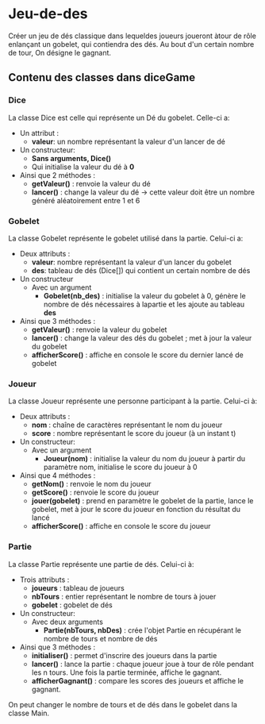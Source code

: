 # Jeu-de-des
Créer un jeu de dés classique dans lequeldes joueurs joueront àtour de rôle enlançant un gobelet, qui contiendra des dés. Au bout d'un certain nombre de tour, On désigne le gagnant.

## Contenu des classes dans diceGame 

### Dice
La classe Dice est celle qui représente un Dé du gobelet. Celle-ci a:
- Un attribut :
  - **valeur**: un nombre représentant la valeur d'un lancer de dé
- Un constructeur:
  - **Sans arguments, Dice()**
  - Qui initialise la valeur du dé à **0**
- Ainsi que 2 méthodes : 
  - **getValeur()** : renvoie la valeur du dé
  - **lancer()** : change la valeur du dé -> cette valeur doit être un nombre généré aléatoirement entre 1 et 6

### Gobelet
La classe Gobelet représente le gobelet utilisé dans la partie. Celui-ci a: 
- Deux attributs :
  - **valeur**: nombre représentant la valeur d'un lancer du gobelet
  - **des**: tableau de dés (Dice[]) qui contient un certain nombre de dés
- Un constructeur 
  - Avec un argument 
    - **Gobelet(nb_des)** : initialise la valeur du gobelet à 0, génère le nombre de dés nécessaires à lapartie et les ajoute au tableau **des**
- Ainsi que 3 méthodes :
  - **getValeur()** : renvoie la valeur du gobelet
  - **lancer()** : change la valeur des dés du gobelet ; met à jour la valeur du gobelet
  - **afficherScore()** : affiche en console le score du dernier lancé de gobelet

### Joueur ###
La classe Joueur représente une personne participant à la partie. Celui-ci à:
- Deux attributs : 
  - **nom** : chaîne de caractères représentant le nom du joueur
  - **score** : nombre représentant le score du joueur (à un instant t)
- Un constructeur:
  - Avec un argument
    - **Joueur(nom)** : initialise la valeur du nom du joueur à partir du paramètre nom, initialise le score du joueur à 0
- Ainsi que 4 méthodes :
  - **getNom()** : renvoie le nom du joueur
  - **getScore()** : renvoie le score du joueur
  - **jouer(gobelet)** : prend en paramètre le gobelet de la partie, lance le gobelet, met à jour le score du joueur en fonction du résultat du lancé
  - **afficherScore()** : affiche en console le score du joueur

### Partie ###
La classe Partie représente une partie de dés. Celui-ci à:
- Trois attributs :
  - **joueurs** : tableau de joueurs
  - **nbTours** : entier représentant le nombre de tours à jouer
  - **gobelet** : gobelet de dés
- Un constructeur:
  - Avec deux arguments 
    - **Partie(nbTours, nbDes)** : crée l'objet Partie en récupérant le nombre de tours et nombre de dés
- Ainsi que 3 méthodes :
  - **initialiser()** : permet d'inscrire des joueurs dans la partie
  - **lancer()** : lance la partie : chaque joueur joue à tour de rôle pendant les n tours. Une fois la partie terminée, affiche le gagnant.
  - **afficherGagnant()** : compare les scores des joueurs et affiche le gagnant.

On peut changer le nombre de tours et de dés dans le gobelet dans la classe Main.